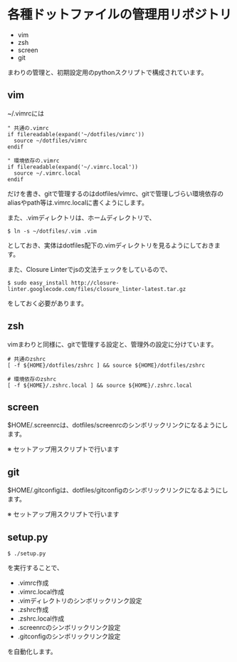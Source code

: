 # 各種ドットファイルの管理用リポジトリ

- vim
- zsh
- screen
- git

まわりの管理と、初期設定用のpythonスクリプトで構成されています。

## vim

~/.vimrcには

    " 共通の.vimrc
    if filereadable(expand('~/dotfiles/vimrc'))
      source ~/dotfiles/vimrc
    endif

    " 環境依存の.vimrc
    if filereadable(expand('~/.vimrc.local'))
      source ~/.vimrc.local
    endif

だけを書き、gitで管理するのはdotfiles/vimrc、gitで管理しづらい環境依存のaliasやpath等は.vimrc.localに書くようにします。

また、.vimディレクトリは、ホームディレクトリで、

	$ ln -s ~/dotfiles/.vim .vim

としておき、実体はdotfiles配下の.vimディレクトリを見るようにしておきます。

また、Closure Linterでjsの文法チェックをしているので、

	$ sudo easy_install http://closure-linter.googlecode.com/files/closure_linter-latest.tar.gz

をしておく必要があります。

## zsh

vimまわりと同様に、gitで管理する設定と、管理外の設定に分けています。
                                                                                                                      
    # 共通のzshrc
    [ -f ${HOME}/dotfiles/zshrc ] && source ${HOME}/dotfiles/zshrc                                                    
                                                                                                                      
    # 環境依存のzshrc                                                                                                 
    [ -f ${HOME}/.zshrc.local ] && source ${HOME}/.zshrc.local

## screen

$HOME/.screenrcは、dotfiles/screenrcのシンボリックリンクになるようにします。

※ セットアップ用スクリプトで行います

## git

$HOME/.gitconfigは、dotfiles/gitconfigのシンボリックリンクになるようにします。

※ セットアップ用スクリプトで行います

## setup.py

	$ ./setup.py

を実行することで、

- .vimrc作成
- .vimrc.local作成
- .vimディレクトリのシンボリックリンク設定
- .zshrc作成
- .zshrc.local作成
- .screenrcのシンボリックリンク設定
- .gitconfigのシンボリックリンク設定

を自動化します。
